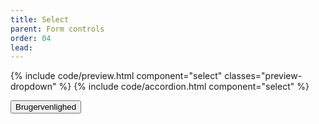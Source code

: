 ```yaml
---
title: Select
parent: Form controls
order: 04
lead:
---
```



{% include code/preview.html component="select" classes="preview-dropdown" %}
{% include code/accordion.html component="select" %}
<div class="accordion-bordered accordion-docs">
  <button class="button-unstyled accordion-button"
      aria-expanded="true" aria-controls="dropdown-docs">
    Brugervenlighed
  </button>
  <div id="dropdown-docs" aria-hidden="false" class="accordion-content">
   
  </div>
</div>
